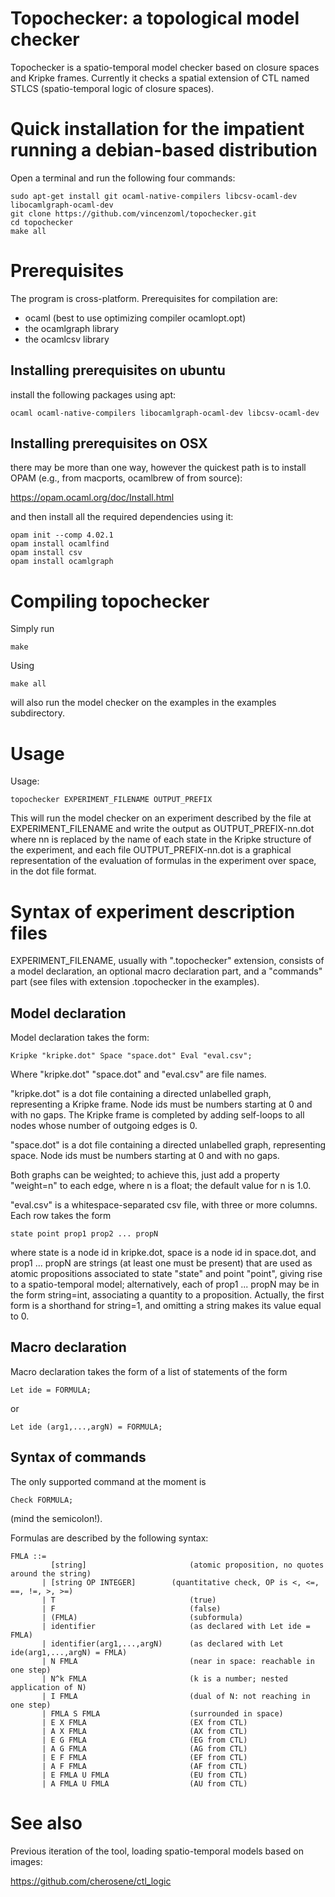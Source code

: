 Topochecker: a topological model checker
========================================

Topochecker is a spatio-temporal model checker based on closure spaces
and Kripke frames. Currently it checks a spatial extension of CTL
named STLCS (spatio-temporal logic of closure spaces).

Quick installation for the impatient running a debian-based distribution
========================================================================

Open a terminal and run the following four commands:

```
sudo apt-get install git ocaml-native-compilers libcsv-ocaml-dev libocamlgraph-ocaml-dev
git clone https://github.com/vincenzoml/topochecker.git 
cd topochecker
make all
```

Prerequisites
=============

The program is cross-platform. Prerequisites for compilation are:

- ocaml (best to use optimizing compiler ocamlopt.opt)
- the ocamlgraph library
- the ocamlcsv library


Installing prerequisites on ubuntu
----------------------------------

install the following packages using apt:

`ocaml ocaml-native-compilers libocamlgraph-ocaml-dev libcsv-ocaml-dev`


Installing prerequisites on OSX
-------------------------------

there may be more than one way, however the quickest path is to
install OPAM (e.g., from macports, ocamlbrew of from source):

https://opam.ocaml.org/doc/Install.html

and then install all the required dependencies using it:

```
opam init --comp 4.02.1
opam install ocamlfind
opam install csv
opam install ocamlgraph
```

Compiling topochecker
=====================

Simply run

`make`

Using

`make all`

will also run the model checker on the examples in
the examples subdirectory.


Usage
=====

Usage:

`topochecker EXPERIMENT_FILENAME OUTPUT_PREFIX`

This will run the model checker on an experiment described by the file
at EXPERIMENT_FILENAME and write the output as OUTPUT_PREFIX-nn.dot
where nn is replaced by the name of each state in the Kripke structure
of the experiment, and each file OUTPUT_PREFIX-nn.dot is a graphical
representation of the evaluation of formulas in the experiment over
space, in the dot file format.


Syntax of experiment description files
======================================

EXPERIMENT_FILENAME, usually with ".topochecker" extension, consists
of a model declaration, an optional macro declaration part, and a
"commands" part (see files with extension .topochecker in the
examples).


Model declaration
-----------------

Model declaration takes the form:

`Kripke "kripke.dot" Space "space.dot" Eval "eval.csv";`

Where "kripke.dot" "space.dot" and "eval.csv" are file names.

"kripke.dot" is a dot file containing a directed unlabelled graph,
representing a Kripke frame. Node ids must be numbers starting at 0
and with no gaps. The Kripke frame is completed by adding self-loops
to all nodes whose number of outgoing edges is 0.

"space.dot" is a dot file containing a directed unlabelled graph,
representing space. Node ids must be numbers starting at 0 and with no
gaps.

Both graphs can be weighted; to achieve this, just add a property
"weight=n" to each edge, where n is a float; the default value for n
is 1.0.

"eval.csv" is a whitespace-separated csv file, with three or more
columns. Each row takes the form

`state point prop1 prop2 ... propN`

where state is a node id in kripke.dot, space is a node id in
space.dot, and prop1 ... propN are strings (at least one must be
present) that are used as atomic propositions associated to state
"state" and point "point", giving rise to a spatio-temporal model;
alternatively, each of prop1 ... propN may be in the form string=int,
associating a quantity to a proposition. Actually, the first form is a
shorthand for string=1, and omitting a string makes its value equal to
0.


Macro declaration
-----------------

Macro declaration takes the form of a list of statements of the form

`Let ide = FORMULA;`

or

`Let ide (arg1,...,argN) = FORMULA;`


Syntax of commands
------------------

The only supported command at the moment is

`Check FORMULA;`

(mind the semicolon!).

Formulas are described by the following syntax:

```
FMLA ::=
         [string]                       (atomic proposition, no quotes around the string)
       | [string OP INTEGER]		(quantitative check, OP is <, <=, ==, !=, >, >=)
       | T                              (true)
       | F                              (false)
       | (FMLA)                         (subformula)
       | identifier                     (as declared with Let ide = FMLA)
       | identifier(arg1,...,argN)      (as declared with Let ide(arg1,...,argN) = FMLA)
       | N FMLA                         (near in space: reachable in one step)
       | N^k FMLA                       (k is a number; nested application of N)
       | I FMLA                         (dual of N: not reaching in one step)
       | FMLA S FMLA                    (surrounded in space)
       | E X FMLA                       (EX from CTL)
       | A X FMLA                       (AX from CTL)
       | E G FMLA                       (EG from CTL)            
       | A G FMLA                       (AG from CTL)
       | E F FMLA                       (EF from CTL)
       | A F FMLA                       (AF from CTL)
       | E FMLA U FMLA                  (EU from CTL)
       | A FMLA U FMLA                  (AU from CTL)
```

See also
========

Previous iteration of the tool, loading spatio-temporal models based
on images:

https://github.com/cherosene/ctl_logic
